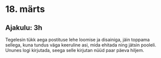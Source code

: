 # 18. märts
## Ajakulu: 3h
Tegelesin tükk aega postituse lehe loomise ja disainiga, jäin toppama sellega, kuna tundus väga keeruline asi, mida ehitada ning jätsin pooleli. Ununes logi kirjutada, seega selle kirjutan nüüd paar päeva hiljem.